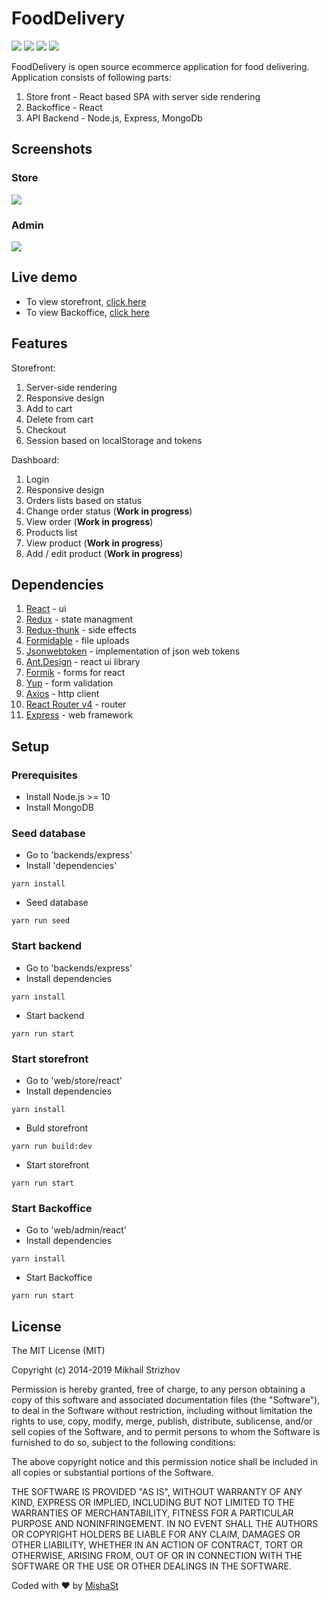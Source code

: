 # FoodDelivery
<p>
  <img src="https://img.shields.io/badge/React-16.10.+-lightblue.svg">
  <img src="https://img.shields.io/badge/Redux-4.0.+-purple.svg">
  <img src="https://img.shields.io/badge/Nodejs-10.16.+-green.svg">
  <img src="https://img.shields.io/badge/Ex<press-4.17.+-black.svg">
</p>
FoodDelivery is open source ecommerce application for food delivering.
Application consists of following parts:

1. Store front - React based SPA with server side rendering
2. Backoffice - React
3. API Backend - Node.js, Express, MongoDb

## Screenshots

### Store

<img src="https://github.com/mishast/FoodDelivery/raw/master/docs/github_mockup_store.png">

### Admin

<img src="https://github.com/mishast/FoodDelivery/raw/master/docs/github_mockup_admin.png">

## Live demo

* To view storefront, [click here](https://store.food-delivery.mishast.com)
* To view Backoffice, [click here](https://admin.food-delivery.mishast.com)

## Features

Storefront:
1. Server-side rendering
2. Responsive design
3. Add to cart
4. Delete from cart
5. Checkout
6. Session based on localStorage and tokens

Dashboard:

1. Login
2. Responsive design
3. Orders lists based on status
4. Change order status (**Work in progress**)
5. View order (**Work in progress**)
6. Products list
7. View product (**Work in progress**)
6. Add / edit product (**Work in progress**)

## Dependencies

1. [React](https://reactjs.org/docs/getting-started.html) - ui
2. [Redux](https://redux.js.org/api/api-reference) - state managment
3. [Redux-thunk](https://github.com/reduxjs/redux-thunk) - side effects
4. [Formidable](https://github.com/node-formidable/node-formidable) - file uploads
5. [Jsonwebtoken](https://github.com/auth0/node-jsonwebtoken) - implementation of json web tokens
6. [Ant.Design](https://github.com/ant-design/ant-design) - react ui library
7. [Formik](https://github.com/jaredpalmer/formik) - forms for react
8. [Yup](https://github.com/jquense/yup) - form validation
9. [Axios](https://github.com/axios/axios) - http client
10. [React Router v4](https://reacttraining.com/react-router/web/guides/quick-start) - router
11. [Express](https://expressjs.com/) - web framework

## Setup
### Prerequisites
* Install Node.js >= 10
* Install MongoDB
### Seed database
* Go to 'backends/express'
* Install 'dependencies'
```
yarn install
```
* Seed database
```
yarn run seed
```
### Start backend
* Go to 'backends/express'
* Install dependencies
```
yarn install
```
* Start backend
```
yarn run start
```
### Start storefront
* Go to 'web/store/react'
* Install dependencies
```
yarn install
```
* Buld storefront
```
yarn run build:dev
```
* Start storefront
```
yarn run start
```
### Start Backoffice
* Go to 'web/admin/react'
* Install dependencies
```
yarn install
```
* Start Backoffice
```
yarn run start
```

## License

The MIT License (MIT)

Copyright (c) 2014-2019 Mikhail Strizhov

Permission is hereby granted, free of charge, to any person obtaining a copy of this software and associated documentation files (the "Software"), to deal in the Software without restriction, including without limitation the rights to use, copy, modify, merge, publish, distribute, sublicense, and/or sell copies of the Software, and to permit persons to whom the Software is furnished to do so, subject to the following conditions:

The above copyright notice and this permission notice shall be included in all copies or substantial portions of the Software.

THE SOFTWARE IS PROVIDED "AS IS", WITHOUT WARRANTY OF ANY KIND, EXPRESS OR IMPLIED, INCLUDING BUT NOT LIMITED TO THE WARRANTIES OF MERCHANTABILITY, FITNESS FOR A PARTICULAR PURPOSE AND NONINFRINGEMENT. IN NO EVENT SHALL THE AUTHORS OR COPYRIGHT HOLDERS BE LIABLE FOR ANY CLAIM, DAMAGES OR OTHER LIABILITY, WHETHER IN AN ACTION OF CONTRACT, TORT OR OTHERWISE, ARISING FROM, OUT OF OR IN CONNECTION WITH THE SOFTWARE OR THE USE OR OTHER DEALINGS IN THE SOFTWARE.

Coded with ❤️ by [MishaSt](https://mishast.com)
